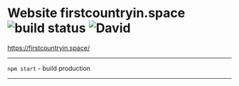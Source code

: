 Website firstcountryin.space ![build status](https://github.com/4-life/firstcountryin.space/actions/workflows/main.yml/badge.svg) ![David](https://img.shields.io/david/4-life/firstcountryin.space)
============

https://firstcountryin.space/

---

  `npm start` - build production

---
